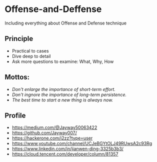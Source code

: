 # Offense-and-Deffense
Including everything about Offense and Defense technique

## Principle
- Practical to cases
- Dive deep to detail
- Ask more questions to examine: What, Why, How

## Mottos:

- _Don't enlarge the importance of short-term effort._
- _Don't ingnore the importance of long-term persistence._
- _The best time to start a new thing is always now._

## Profile
- https://medium.com/@Jayway50063422
- https://github.com/Jayway007/
- https://hackerone.com/j2zz?type=user
- https://www.youtube.com/channel/UCJeBGYtOLJ49RUwsA2c93Rg
- https://www.linkedin.com/in/jianwen-ding-3325b3b3/
- https://cloud.tencent.com/developer/column/81357


